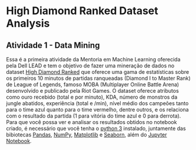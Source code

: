 # High Diamond Ranked Dataset Analysis

## Atividade 1 - Data Mining

Essa é a primeira atividade da Mentoria em Machine Learning oferecida pela Dell LEAD e tem o objetivo de fazer uma mineração de dados no dataset [High Diamond Ranked](https://www.kaggle.com/bobbyscience/league-of-legends-diamond-ranked-games-10-min) que oferece uma gama de estatísticas sobre os primeiros 10 minutos de partidas ranqueadas (Diamond I to Master Rank) de League of Legends, famoso MOBA (Multiplayer Online Battle Arena) desenvolvido e publicado pela Riot Games. O dataset oferece atributos como ouro recebido (total e por minuto), KDA, número de monstros da jungle abatidos, experiência (total e /min), nível médio dos campeões tanto para o time azul quanto para o time vermelho, dentre outros, e os relaciona com o resultado da partida (1 para vitória do time azul e 0 para derrota).
Para que você possa ver e analisar os resultados obtidos no notebook criado, é necessário que você tenha o [python 3](https://www.python.org/) instalado, juntamente das bibiotecas [Pandas](https://pandas.pydata.org/), [NumPy](https://numpy.org/), [Matplotlib](https://matplotlib.org/) e [Seaborn](https://seaborn.pydata.org/), além do [Jupyter Notebook](https://jupyter.org/).
